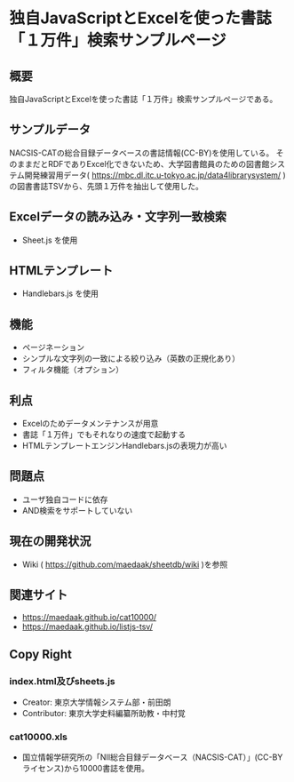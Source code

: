 # 独自JavaScriptとExcelを使った書誌「１万件」検索サンプルページ

## 概要
独自JavaScriptとExcelを使った書誌「１万件」検索サンプルページである。

## サンプルデータ
NACSIS-CATの総合目録データベースの書誌情報(CC-BY)を使用している。
そのままだとRDFでありExcel化できないため、大学図書館員のための図書館システム開発練習用データ( https://mbc.dl.itc.u-tokyo.ac.jp/data4librarysystem/ )の図書書誌TSVから、先頭１万件を抽出して使用した。


## Excelデータの読み込み・文字列一致検索
- Sheet.js を使用

## HTMLテンプレート
- Handlebars.js を使用

## 機能
- ページネーション
- シンプルな文字列の一致による絞り込み（英数の正規化あり）
- フィルタ機能（オプション）

## 利点
- Excelのためデータメンテナンスが用意
- 書誌「１万件」でもそれなりの速度で起動する
- HTMLテンプレートエンジンHandlebars.jsの表現力が高い

## 問題点
- ユーザ独自コードに依存
- AND検索をサポートしていない

## 現在の開発状況
- Wiki ( https://github.com/maedaak/sheetdb/wiki )を参照

## 関連サイト
- https://maedaak.github.io/cat10000/
- https://maedaak.github.io/listjs-tsv/


## Copy Right
### index.html及びsheets.js
- Creator: 東京大学情報システム部・前田朗
- Contributor: 東京大学史料編纂所助教・中村覚

### cat10000.xls
- 国立情報学研究所の「NII総合目録データベース（NACSIS-CAT）」(CC-BYライセンス)から10000書誌を使用。
